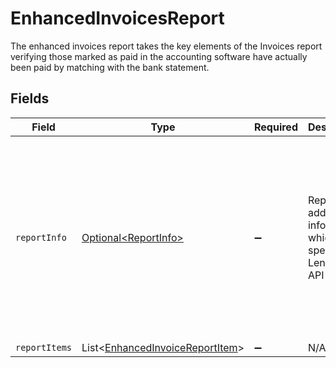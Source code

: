 # EnhancedInvoicesReport

The enhanced invoices report takes the key elements of the Invoices report verifying those marked as paid in the accounting software have actually been paid by matching with the bank statement.


## Fields

| Field                                                                                                                                                                             | Type                                                                                                                                                                              | Required                                                                                                                                                                          | Description                                                                                                                                                                       | Example                                                                                                                                                                           |
| --------------------------------------------------------------------------------------------------------------------------------------------------------------------------------- | --------------------------------------------------------------------------------------------------------------------------------------------------------------------------------- | --------------------------------------------------------------------------------------------------------------------------------------------------------------------------------- | --------------------------------------------------------------------------------------------------------------------------------------------------------------------------------- | --------------------------------------------------------------------------------------------------------------------------------------------------------------------------------- |
| `reportInfo`                                                                                                                                                                      | [Optional\<ReportInfo>](../../models/shared/ReportInfo.md)                                                                                                                        | :heavy_minus_sign:                                                                                                                                                                | Report additional information, which is specific to Lending API reports.                                                                                                          | {<br/>"Example 1": {<br/>"value": {<br/>"pageNumber": 0,<br/>"pageSize": 0,<br/>"totalResults": 0,<br/>"reportName": "string",<br/>"companyName": "string",<br/>"generatedDate": "2023-01-26T07:36:40.487Z"<br/>}<br/>}<br/>} |
| `reportItems`                                                                                                                                                                     | List\<[EnhancedInvoiceReportItem](../../models/shared/EnhancedInvoiceReportItem.md)>                                                                                              | :heavy_minus_sign:                                                                                                                                                                | N/A                                                                                                                                                                               |                                                                                                                                                                                   |
